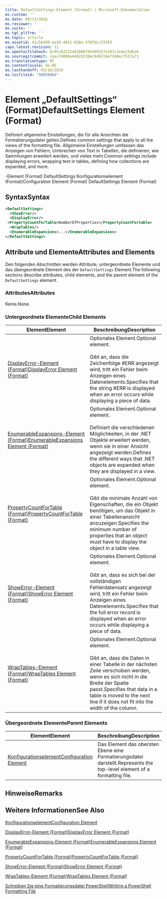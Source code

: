 ```yaml
---
title: DefaultSettings-Element (Format) | Microsoft-Dokumentation
ms.custom: ''
ms.date: 09/13/2016
ms.reviewer: ''
ms.suite: ''
ms.tgt_pltfrm: ''
ms.topic: article
ms.assetid: 41c56499-ee20-4821-830a-478fdcc33f83
caps.latest.revision: 11
ms.openlocfilehash: bc95c62222eb2806f92499257a397c2e4ec5dbab
ms.sourcegitcommit: caac7d098a448232304c9d6728e7340ec7517a71
ms.translationtype: MT
ms.contentlocale: de-DE
ms.lasthandoff: 03/16/2019
ms.locfileid: "58059064"
---
```

# <a name="defaultsettings-element-format"></a><span data-ttu-id="bbd8c-102">Element „DefaultSettings“ (Format)</span><span class="sxs-lookup"><span data-stu-id="bbd8c-102">DefaultSettings Element (Format)</span></span>

<span data-ttu-id="bbd8c-103">Definiert allgemeine Einstellungen, die für alle Ansichten die Formatierungsdatei gelten.</span><span class="sxs-lookup"><span data-stu-id="bbd8c-103">Defines common settings that apply to all the views of the formatting file.</span></span> <span data-ttu-id="bbd8c-104">Allgemeine Einstellungen umfassen das Anzeigen von Fehlern, Umbrechen von Text in Tabellen, die definieren, wie Sammlungen erweitert werden, und vieles mehr.</span><span class="sxs-lookup"><span data-stu-id="bbd8c-104">Common settings include displaying errors, wrapping text in tables, defining how collections are expanded, and more.</span></span>

<span data-ttu-id="bbd8c-105">-Element (Format) DefaultSettings Konfigurationselement (Format)</span><span class="sxs-lookup"><span data-stu-id="bbd8c-105">Configuration Element (Format) DefaultSettings Element (Format)</span></span>

## <a name="syntax"></a><span data-ttu-id="bbd8c-106">Syntax</span><span class="sxs-lookup"><span data-stu-id="bbd8c-106">Syntax</span></span>

```xml
<DefaultSettings>
  <ShowError/>
  <DisplayError/>
 <PropertyCountForTable>NumberOfProperties</PropertyCountFortable>
  <WrapTables/>
  <EnumerableExpansions>...</EnumerableExpansions>
</DefaultSettings>
```

## <a name="attributes-and-elements"></a><span data-ttu-id="bbd8c-107">Attribute und Elemente</span><span class="sxs-lookup"><span data-stu-id="bbd8c-107">Attributes and Elements</span></span>

<span data-ttu-id="bbd8c-108">Den folgenden Abschnitten werden Attribute, untergeordnete Elemente und das übergeordnete Element des der `DefaultSettings` Element.</span><span class="sxs-lookup"><span data-stu-id="bbd8c-108">The following sections describe attributes, child elements, and the parent element of the `DefaultSettings` element.</span></span>

### <a name="attributes"></a><span data-ttu-id="bbd8c-109">Attributes</span><span class="sxs-lookup"><span data-stu-id="bbd8c-109">Attributes</span></span>

<span data-ttu-id="bbd8c-110">Keine.</span><span class="sxs-lookup"><span data-stu-id="bbd8c-110">None.</span></span>

### <a name="child-elements"></a><span data-ttu-id="bbd8c-111">Untergeordnete Elemente</span><span class="sxs-lookup"><span data-stu-id="bbd8c-111">Child Elements</span></span>

|<span data-ttu-id="bbd8c-112">Element</span><span class="sxs-lookup"><span data-stu-id="bbd8c-112">Element</span></span>|<span data-ttu-id="bbd8c-113">Beschreibung</span><span class="sxs-lookup"><span data-stu-id="bbd8c-113">Description</span></span>|
|-------------|-----------------|
|[<span data-ttu-id="bbd8c-114">DisplayError-Element (Format)</span><span class="sxs-lookup"><span data-stu-id="bbd8c-114">DisplayError Element (Format)</span></span>](./displayerror-element-format.md)|<span data-ttu-id="bbd8c-115">Optionales Element.</span><span class="sxs-lookup"><span data-stu-id="bbd8c-115">Optional element.</span></span><br /><br /> <span data-ttu-id="bbd8c-116">Gibt an, dass die Zeichenfolge #ERR angezeigt wird, tritt ein Fehler beim Anzeigen eines Datenelements.</span><span class="sxs-lookup"><span data-stu-id="bbd8c-116">Specifies that the string #ERR is displayed when an error occurs while displaying a piece of data.</span></span>|
|[<span data-ttu-id="bbd8c-117">EnumerableExpansions-Element (Format)</span><span class="sxs-lookup"><span data-stu-id="bbd8c-117">EnumerableExpansions Element (Format)</span></span>](./enumerableexpansions-element-format.md)|<span data-ttu-id="bbd8c-118">Optionales Element.</span><span class="sxs-lookup"><span data-stu-id="bbd8c-118">Optional element.</span></span><br /><br /> <span data-ttu-id="bbd8c-119">Definiert die verschiedenen Möglichkeiten, in der .NET Objekte erweitert werden, wenn sie in einer Ansicht angezeigt werden.</span><span class="sxs-lookup"><span data-stu-id="bbd8c-119">Defines the different ways that .NET objects are expanded when they are displayed in a view.</span></span>|
|[<span data-ttu-id="bbd8c-120">PropertyCountForTable (Format)</span><span class="sxs-lookup"><span data-stu-id="bbd8c-120">PropertyCountForTable (Format)</span></span>](./propertycountfortable-element-format.md)|<span data-ttu-id="bbd8c-121">Optionales Element.</span><span class="sxs-lookup"><span data-stu-id="bbd8c-121">Optional element.</span></span><br /><br /> <span data-ttu-id="bbd8c-122">Gibt die minimale Anzahl von Eigenschaften, die ein Objekt benötigen, um das Objekt in einer Tabellenansicht anzuzeigen.</span><span class="sxs-lookup"><span data-stu-id="bbd8c-122">Specifies the minimum number of properties that an object must have to display the object in a table view.</span></span>|
|[<span data-ttu-id="bbd8c-123">ShowError-Element (Format)</span><span class="sxs-lookup"><span data-stu-id="bbd8c-123">ShowError Element (Format)</span></span>](./showerror-element-format.md)|<span data-ttu-id="bbd8c-124">Optionales Element.</span><span class="sxs-lookup"><span data-stu-id="bbd8c-124">Optional element.</span></span><br /><br /> <span data-ttu-id="bbd8c-125">Gibt an, dass es sich bei der vollständigen Fehlerdatensatz angezeigt wird, tritt ein Fehler beim Anzeigen eines Datenelements.</span><span class="sxs-lookup"><span data-stu-id="bbd8c-125">Specifies that the full error record is displayed when an error occurs while displaying a piece of data.</span></span>|
|[<span data-ttu-id="bbd8c-126">WrapTables-Element (Format)</span><span class="sxs-lookup"><span data-stu-id="bbd8c-126">WrapTables Element (Format)</span></span>](./wraptables-element-format.md)|<span data-ttu-id="bbd8c-127">Optionales Element.</span><span class="sxs-lookup"><span data-stu-id="bbd8c-127">Optional element.</span></span><br /><br /> <span data-ttu-id="bbd8c-128">Gibt an, dass die Daten in einer Tabelle in der nächsten Zeile verschoben werden, wenn es sich nicht in die Breite der Spalte passt.</span><span class="sxs-lookup"><span data-stu-id="bbd8c-128">Specifies that data in a table is moved to the next line if it does not fit into the width of the column.</span></span>|

### <a name="parent-elements"></a><span data-ttu-id="bbd8c-129">Übergeordnete Elemente</span><span class="sxs-lookup"><span data-stu-id="bbd8c-129">Parent Elements</span></span>

|<span data-ttu-id="bbd8c-130">Element</span><span class="sxs-lookup"><span data-stu-id="bbd8c-130">Element</span></span>|<span data-ttu-id="bbd8c-131">Beschreibung</span><span class="sxs-lookup"><span data-stu-id="bbd8c-131">Description</span></span>|
|-------------|-----------------|
|[<span data-ttu-id="bbd8c-132">Konfigurationselement</span><span class="sxs-lookup"><span data-stu-id="bbd8c-132">Configuration Element</span></span>](./configuration-element-format.md)|<span data-ttu-id="bbd8c-133">Das Element das obersten Ebene eine Formatierungsdatei darstellt.</span><span class="sxs-lookup"><span data-stu-id="bbd8c-133">Represents the top-level element of a formatting file.</span></span>|

## <a name="remarks"></a><span data-ttu-id="bbd8c-134">Hinweise</span><span class="sxs-lookup"><span data-stu-id="bbd8c-134">Remarks</span></span>

## <a name="see-also"></a><span data-ttu-id="bbd8c-135">Weitere Informationen</span><span class="sxs-lookup"><span data-stu-id="bbd8c-135">See Also</span></span>

[<span data-ttu-id="bbd8c-136">Konfigurationselement</span><span class="sxs-lookup"><span data-stu-id="bbd8c-136">Configuration Element</span></span>](./configuration-element-format.md)

[<span data-ttu-id="bbd8c-137">DisplayError-Element (Format)</span><span class="sxs-lookup"><span data-stu-id="bbd8c-137">DisplayError Element (Format)</span></span>](./displayerror-element-format.md)

[<span data-ttu-id="bbd8c-138">EnumerableExpansions-Element (Format)</span><span class="sxs-lookup"><span data-stu-id="bbd8c-138">EnumerableExpansions Element (Format)</span></span>](./enumerableexpansions-element-format.md)

[<span data-ttu-id="bbd8c-139">PropertyCountForTable (Format)</span><span class="sxs-lookup"><span data-stu-id="bbd8c-139">PropertyCountForTable (Format)</span></span>](./propertycountfortable-element-format.md)

[<span data-ttu-id="bbd8c-140">ShowError-Element (Format)</span><span class="sxs-lookup"><span data-stu-id="bbd8c-140">ShowError Element (Format)</span></span>](./showerror-element-format.md)

[<span data-ttu-id="bbd8c-141">WrapTables-Element (Format)</span><span class="sxs-lookup"><span data-stu-id="bbd8c-141">WrapTables Element (Format)</span></span>](./wraptables-element-format.md)

[<span data-ttu-id="bbd8c-142">Schreiben Sie eine Formatierungsdatei PowerShell</span><span class="sxs-lookup"><span data-stu-id="bbd8c-142">Writing a PowerShell Formatting File</span></span>](./writing-a-powershell-formatting-file.md)
